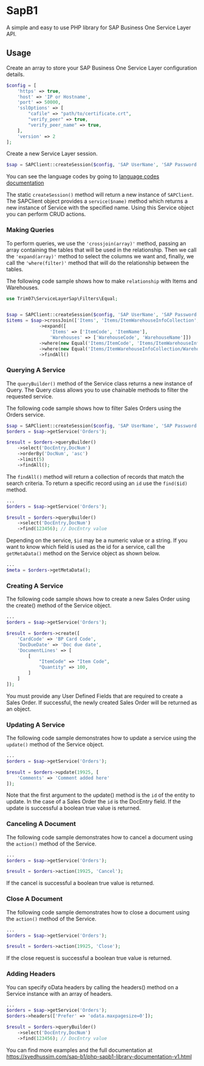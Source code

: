 # SapB1
A simple and easy to use PHP library for SAP Business One Service Layer API.

## Usage
Create an array to store your SAP Business One Service Layer configuration details. 

```php
$config = [
    'https' => true,
    'host' => 'IP or Hostname',
    'port' => 50000,
    'sslOptions' => [
        "cafile" => "path/to/certificate.crt",
        "verify_peer" => true,
        "verify_peer_name" => true,
    ],
    'version' => 2
];
```

Create a new Service Layer session.

```php
$sap = SAPClient::createSession($config, 'SAP UserName', 'SAP Password', 'Company', 'Language');
```

You can see the language codes by going to [language codes documentation](https://github.com/Trim07/Language-Codes-SAP)

The static `createSession()` method will return a new instance of `SAPClient`. The SAPClient object provides a `service($name)` method which returns a new instance of Service with the specified name. Using this Service object you can perform CRUD actions.

### Making Queries

To perform queries, we use the `'crossjoin(array)'` method, passing an array containing the tables that will be used in the relationship. Then we call the `'expand(array)'` method to select the columns we want and, finally, we call the `'where(filter)'` method that will do the relationship between the tables.

The following code sample shows how to make `relationship` with Items and Warehouses.

```php
use Trim07\ServiceLayerSap\Filters\Equal;


$sap = SAPClient::createSession($config, 'SAP UserName', 'SAP Password', 'Company', 'Language');
$items = $sap->crossJoin(['Items', 'Items/ItemWarehouseInfoCollection', 'Warehouses'])
            ->expand([
                'Items' => ['ItemCode', 'ItemName'],
                'Warehouses' => ['WarehouseCode', 'WarehouseName']])
            ->where(new Equal('Items/ItemCode', 'Items/ItemWarehouseInfoCollection/ItemCode'))
            ->where(new Equal('Items/ItemWarehouseInfoCollection/WarehouseCode', 'Warehouses/WarehouseCode'))
            ->findAll()
```



### Querying A Service

The `queryBuilder()` method of the Service class returns a new instance of Query. The Query class allows you to use chainable methods to filter the requested service.

The following code sample shows how to filter Sales Orders using the Orders service.

```php
$sap = SAPClient::createSession($config, 'SAP UserName', 'SAP Password', 'Company', 'Language');
$orders = $sap->getService('Orders');

$result = $orders->queryBuilder()
    ->select('DocEntry,DocNum')
    ->orderBy('DocNum', 'asc')
    ->limit(5)
    ->findAll(); 
```
The `findAll()` method will return a collection of records that match the search criteria. To return a specific record using an `id` use the `find($id)` method.

```php
...
$orders = $sap->getService('Orders');

$result = $orders->queryBuilder()
    ->select('DocEntry,DocNum')
    ->find(123456); // DocEntry value
```
Depending on the service, `$id` may be a numeric value or a string. If you want to know which field is used as the id for a service, call the `getMetaData()` method on the Service object as shown below.

```php
...
$meta = $orders->getMetaData();
```

### Creating A Service

The following code sample shows how to create a new Sales Order using the create() method of the Service object.

```php
...
$orders = $sap->getService('Orders');

$result = $orders->create([
    'CardCode' => 'BP Card Code',
    'DocDueDate' => 'Doc due date',
    'DocumentLines' => [
        [
            "ItemCode" => "Item Code",
            "Quantity" => 100,
        ]
    ]
]);
```
You must provide any User Defined Fields that are required to create a Sales Order. If successful, the newly created Sales Order will be returned as an object.

### Updating A Service

The following code sample demonstrates how to update a service using the `update()` method of the Service object.

```php
...
$orders = $sap->getService('Orders');

$result = $orders->update(19925, [
    'Comments' => 'Comment added here'
]);
```
Note that the first argument to the update() method is the `id` of the entity to update. In the case of a Sales Order the `id` is the DocEntry field. If the update is successful a boolean true value is returned.

### Canceling A Document

The following code sample demonstrates how to cancel a document using the `action()` method of the Service.

```php
...
$orders = $sap->getService('Orders');

$result = $orders->action(19925, 'Cancel');
```
If the cancel is successful a boolean true value is returned.

### Close A Document

The following code sample demonstrates how to close a document using the `action()` method of the Service.

```php
...
$orders = $sap->getService('Orders');

$result = $orders->action(19925, 'Close');
```
If the close request is successful a boolean true value is returned.

### Adding Headers

You can specify oData headers by calling the headers() method on a Service instance with an array of headers.

```php
...
$orders = $sap->getService('Orders');
$orders->headers(['Prefer' => 'odata.maxpagesize=0']);

$result = $orders->queryBuilder()
    ->select('DocEntry,DocNum')
    ->find(123456); // DocEntry value
```

You can find more examples and the full documentation at https://syedhussim.com/sap-b1/php-sapb1-library-documentation-v1.html
